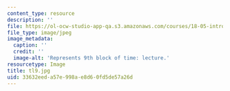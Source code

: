 ```yaml
---
content_type: resource
description: ''
file: https://ol-ocw-studio-app-qa.s3.amazonaws.com/courses/18-05-introduction-to-probability-and-statistics-spring-2014/33632eeda57e998ae8d60fd5de57a26d_tl9.jpg
file_type: image/jpeg
image_metadata:
  caption: ''
  credit: ''
  image-alt: 'Represents 9th block of time: lecture.'
resourcetype: Image
title: tl9.jpg
uid: 33632eed-a57e-998a-e8d6-0fd5de57a26d
---
```

